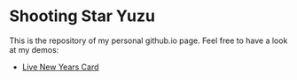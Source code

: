 # Shooting Star Yuzu

This is the repository of my personal github.io page.
Feel free to have a look at my demos:

- [Live New Years Card](https://shootingstaryuzu.github.io/demo/new-year/)
